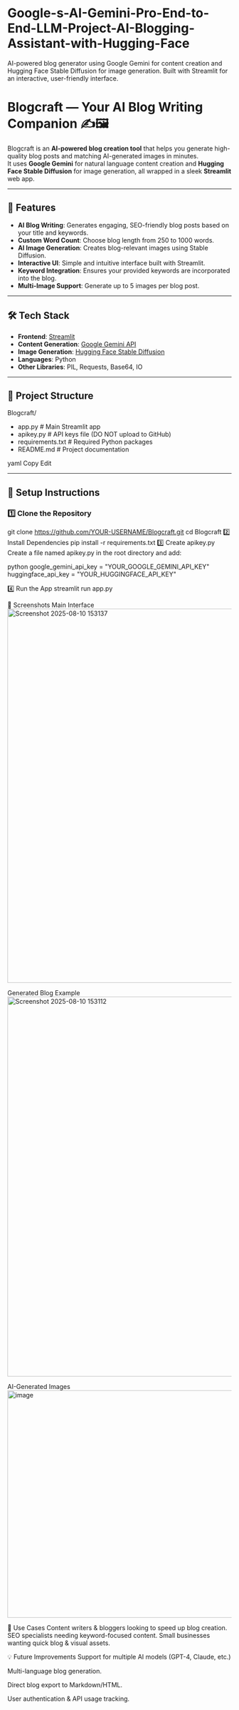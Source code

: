 # Google-s-AI-Gemini-Pro-End-to-End-LLM-Project-AI-Blogging-Assistant-with-Hugging-Face
AI-powered blog generator using Google Gemini for content creation and Hugging Face Stable Diffusion for image generation. Built with Streamlit for an interactive, user-friendly interface.

# Blogcraft — Your AI Blog Writing Companion ✍️🖼️

Blogcraft is an **AI-powered blog creation tool** that helps you generate high-quality blog posts and matching AI-generated images in minutes.  
It uses **Google Gemini** for natural language content creation and **Hugging Face Stable Diffusion** for image generation, all wrapped in a sleek **Streamlit** web app.

---

## 🚀 Features
- **AI Blog Writing**: Generates engaging, SEO-friendly blog posts based on your title and keywords.
- **Custom Word Count**: Choose blog length from 250 to 1000 words.
- **AI Image Generation**: Creates blog-relevant images using Stable Diffusion.
- **Interactive UI**: Simple and intuitive interface built with Streamlit.
- **Keyword Integration**: Ensures your provided keywords are incorporated into the blog.
- **Multi-Image Support**: Generate up to 5 images per blog post.

---

## 🛠️ Tech Stack
- **Frontend**: [Streamlit](https://streamlit.io/)
- **Content Generation**: [Google Gemini API](https://ai.google.dev/)
- **Image Generation**: [Hugging Face Stable Diffusion](https://huggingface.co/CompVis/stable-diffusion-v1-4)
- **Languages**: Python
- **Other Libraries**: PIL, Requests, Base64, IO

---

## 📂 Project Structure
Blogcraft/

-  app.py # Main Streamlit app
-  apikey.py # API keys file (DO NOT upload to GitHub)
-  requirements.txt # Required Python packages
-  README.md # Project documentation

yaml
Copy
Edit

---

## 🔑 Setup Instructions

### 1️⃣ Clone the Repository

git clone https://github.com/YOUR-USERNAME/Blogcraft.git
cd Blogcraft
2️⃣ Install Dependencies
pip install -r requirements.txt
3️⃣ Create apikey.py
Create a file named apikey.py in the root directory and add:

python
google_gemini_api_key = "YOUR_GOOGLE_GEMINI_API_KEY"
huggingface_api_key = "YOUR_HUGGINGFACE_API_KEY"

4️⃣ Run the App
streamlit run app.py

📸 Screenshots
Main Interface
<img width="1901" height="839" alt="Screenshot 2025-08-10 153137" src="https://github.com/user-attachments/assets/cf7dd3cf-25fa-4f76-bb55-2fff2aff2c12" />

Generated Blog Example
<img width="1916" height="852" alt="Screenshot 2025-08-10 153112" src="https://github.com/user-attachments/assets/14a99f62-04b1-4cd6-82e0-993466bea31d" />

AI-Generated Images
<img width="932" height="510" alt="image" src="https://github.com/user-attachments/assets/23ee253c-3194-446c-9159-cb0f74b730c7" />

🌟 Use Cases
Content writers & bloggers looking to speed up blog creation.
SEO specialists needing keyword-focused content.
Small businesses wanting quick blog & visual assets.


💡 Future Improvements
Support for multiple AI models (GPT-4, Claude, etc.)

Multi-language blog generation.

Direct blog export to Markdown/HTML.

User authentication & API usage tracking.
